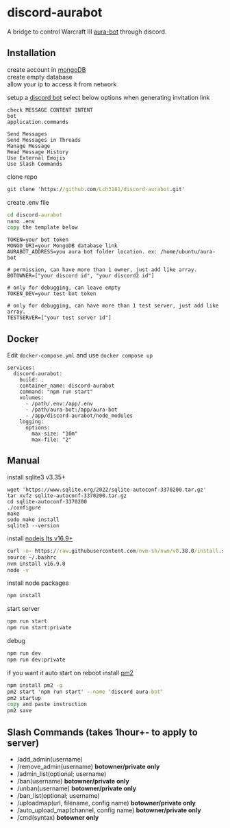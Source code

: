 # discord-aurabot
A bridge to control Warcraft III [aura-bot](https://github.com/sfarmani/aura-bot) through discord.  

## Installation
create account in [mongoDB](https://www.mongodb.com/)   
create empty database   
allow your ip to access it from network 

setup a [discord bot](https://discordjs.guide/preparations/setting-up-a-bot-application.html#creating-your-bot)
select below options when generating invitation link
```
check MESSAGE CONTENT INTENT
bot
application.commands
```
```
Send Messages
Send Messages in Threads
Manage Message
Read Message History
Use External Emojis
Use Slash Commands
```

clone repo
```cmd
git clone 'https://github.com/Lch3181/discord-aurabot.git'
```

create .env file    
```cmd
cd discord-aurabot
nano .env
copy the template below
```

```env
TOKEN=your bot token
MONGO_URI=your MongoDB database link
AURABOT_ADDRESS=you aura bot folder location. ex: /home/ubuntu/aura-bot

# permission, can have more than 1 owner, just add like array.
BOTOWNER=["your discord id", "your discord2 id"]

# only for debugging, can leave empty
TOKEN_DEV=your test bot token

# only for debugging, can have more than 1 test server, just add like array.
TESTSERVER=["your test server id"]
```

## Docker
Edit `docker-compose.yml` and use `docker compose up`
```
services:
  discord-aurabot:
    build: .
    container_name: discord-aurabot
    command: "npm run start"
    volumes:
      - /path/.env:/app/.env
      - /path/aura-bot:/app/aura-bot
      - /app/discord-aurabot/node_modules
    logging:
      options:
        max-size: "10m"
        max-file: "2"
```

## Manual
install sqlite3 v3.35+
```
wget 'https://www.sqlite.org/2022/sqlite-autoconf-3370200.tar.gz'
tar xvfz sqlite-autoconf-3370200.tar.gz
cd sqlite-autoconf-3370200
./configure
make
sudo make install
sqlite3 --version
```

install [nodejs lts v16.9+](https://www.digitalocean.com/community/tutorials/how-to-install-node-js-on-ubuntu-20-04)
```cmd
curl -o- https://raw.githubusercontent.com/nvm-sh/nvm/v0.38.0/install.sh | bash
source ~/.bashrc
nvm install v16.9.0
node -v
```

install node packages
```cmd
npm install
```

start server
```cmd
npm run start
npm run start:private
```

debug
```cmd
npm run dev
npm run dev:private
```

if you want it auto start on reboot
install [pm2](https://pm2.keymetrics.io/)

```cmd
npm install pm2 -g
pm2 start 'npm run start' --name 'discord aura-bot'
pm2 startup
copy and paste instruction
pm2 save
```

## Slash Commands (takes 1hour+- to apply to server)
- /add_admin(username)
- /remove_admin(username) **botowner/private only**
- /admin_list(optional; username)
- /ban(username) **botowner/private only**
- /unban(username) **botowner/private only**
- /ban_list(optional; username)
- /uploadmap(url, filename, config name) **botowner/private only**
- /auto_upload_map(channel, config name) **botowner/private only**
- /cmd(syntax) **botowner only**
